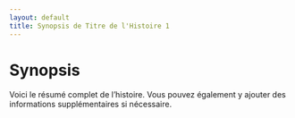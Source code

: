 ```yaml
---
layout: default
title: Synopsis de Titre de l'Histoire 1
---
```


# Synopsis

Voici le résumé complet de l’histoire. Vous pouvez également y ajouter des informations supplémentaires si nécessaire.

